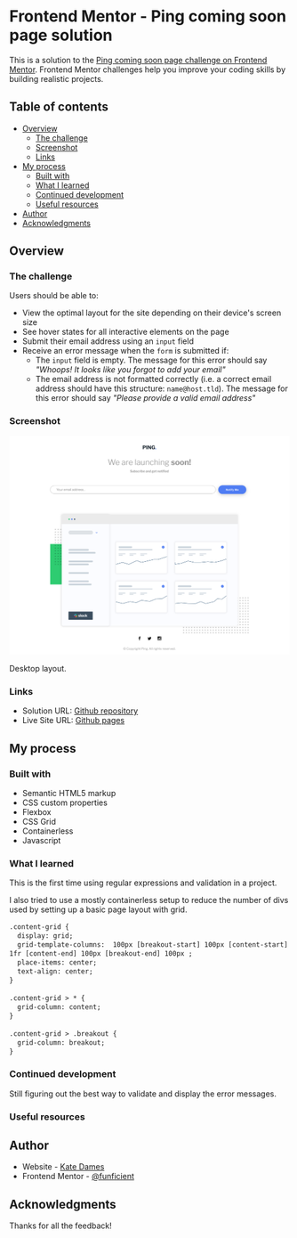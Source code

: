 # Frontend Mentor - Ping coming soon page solution

This is a solution to the [Ping coming soon page challenge on Frontend Mentor](https://www.frontendmentor.io/challenges/ping-single-column-coming-soon-page-5cadd051fec04111f7b848da). Frontend Mentor challenges help you improve your coding skills by building realistic projects. 

## Table of contents

- [Overview](#overview)
  - [The challenge](#the-challenge)
  - [Screenshot](#screenshot)
  - [Links](#links)
- [My process](#my-process)
  - [Built with](#built-with)
  - [What I learned](#what-i-learned)
  - [Continued development](#continued-development)
  - [Useful resources](#useful-resources)
- [Author](#author)
- [Acknowledgments](#acknowledgments)



## Overview

### The challenge

Users should be able to:

- View the optimal layout for the site depending on their device's screen size
- See hover states for all interactive elements on the page
- Submit their email address using an `input` field
- Receive an error message when the `form` is submitted if:
	- The `input` field is empty. The message for this error should say *"Whoops! It looks like you forgot to add your email"*
	- The email address is not formatted correctly (i.e. a correct email address should have this structure: `name@host.tld`). The message for this error should say *"Please provide a valid email address"*

### Screenshot

![](./images/ping-coming-soon-desktop.png)

Desktop layout.

### Links

- Solution URL: [Github repository](https://github.com/funficient/fem-ping-coming-soon)
- Live Site URL: [Github pages](https://funficient.github.io/fem-ping-coming-soon/)

## My process

### Built with

- Semantic HTML5 markup
- CSS custom properties
- Flexbox
- CSS Grid
- Containerless
- Javascript

### What I learned

This is the first time using regular expressions and validation in a project.  

I also tried to use a mostly containerless setup to reduce the number of divs used by setting up a basic page layout with grid. 

```
.content-grid {
  display: grid;
  grid-template-columns:  100px [breakout-start] 100px [content-start] 1fr [content-end] 100px [breakout-end] 100px ;
  place-items: center;
  text-align: center;
}

.content-grid > * {
  grid-column: content;
}

.content-grid > .breakout {
  grid-column: breakout;
}

```
### Continued development

Still figuring out the best way to validate and display the error messages.

### Useful resources


## Author

- Website - [Kate Dames](https://www.funficient.com)
- Frontend Mentor - [@funficient](https://www.frontendmentor.io/profile/funficient)


## Acknowledgments

Thanks for all the feedback!